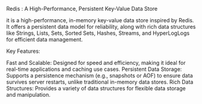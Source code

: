 Redis : A High-Performance, Persistent Key-Value Data Store

it  is a high-performance, in-memory key-value data store inspired by Redis. It offers a persistent data model for reliability, along with rich data structures like Strings, Lists, Sets, Sorted Sets, Hashes, Streams, and HyperLogLogs for efficient data management.

Key Features:

Fast and Scalable: Designed for speed and efficiency, making it ideal for real-time applications and caching use cases.
Persistent Data Storage: Supports a persistence mechanism (e.g., snapshots or AOF) to ensure data survives server restarts, unlike traditional in-memory data stores.
Rich Data Structures: Provides a variety of data structures for flexible data storage and manipulation.

